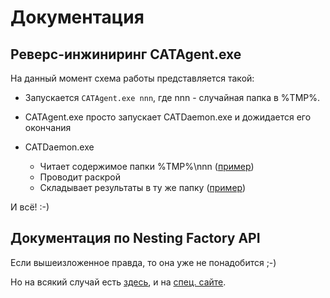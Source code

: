 # Документация

## Реверс-инжиниринг CATAgent.exe

На данный момент схема работы представляется такой:

- Запускается `CATAgent.exe nnn`, где nnn - случайная папка в %TMP%.

- CATAgent.exe просто запускает CATDaemon.exe и дожидается его окончания

- CATDaemon.exe
  * Читает содержимое папки %TMP%\nnn ([пример](src))
  * Проводит раскрой
  * Складывает результаты в ту же папку ([пример](dst))

И всё! :-)

## Документация по Nesting Factory API

Если вышеизложенное правда, то она уже не понадобится ;-)

Но на всякий случай есть [здесь](api),
и на [спец. сайте](https://ukoloff.github.io/nf4s/api/nf/).
